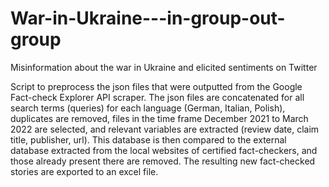 # War-in-Ukraine---in-group-out-group
Misinformation about the war in Ukraine and elicited sentiments on Twitter


Script to preprocess the json files that were outputted from the Google Fact-check Explorer API scraper. The json files are concatenated for all search terms (queries) for each language (German, Italian, Polish), duplicates are removed, files in the time frame December 2021 to March 2022 are selected, and relevant variables are extracted (review date, claim title, publisher, url). This database is then compared to the external database extracted from the local websites of certified fact-checkers, and those already present there are removed. The resulting new fact-checked stories are exported to an excel file.
